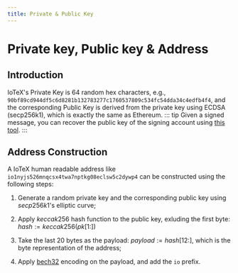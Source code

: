 ```yaml
---
title: Private & Public Key
---
```


# Private key, Public key & Address

## Introduction

IoTeX's Private Key is 64 random hex characters, e.g., `90bf89cd944df5c6d8281b132783277c1760537809c534fc54dda34c4edfb4f4`, and the corresponding Public Key is derived from the private key using ECDSA (secp256k1), which is exactly the same as Ethereum.
::: tip
Given a signed message, you can recover the public key of the signing account using [this tool](https://github.com/ethereum/go-ethereum/blob/master/crypto/signature_cgo.go#L36).
:::

## Address Construction

A IoTeX human readable address like `io1nyjs526mnqcsx4twa7nptkg08eclsw5c2dywp4` can be constructed using the following steps:

1. Generate a random private key and the corresponding public key using $secp256k1$'s elliptic curve;

2. Apply $keccak256$ hash function to the public key, exluding the first byte: $hash := keccak256(pk[1:])$

3. Take the last 20 bytes as the payload: $payload := hash[12:]$, which is the byte representation of the address;

4. Apply [bech32](https://github.com/bitcoin/bips/blob/master/bip-0173.mediawiki) encoding on the payload, and add the `io` prefix.
